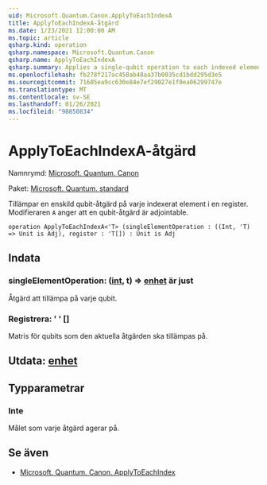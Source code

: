 ```yaml
---
uid: Microsoft.Quantum.Canon.ApplyToEachIndexA
title: ApplyToEachIndexA-åtgärd
ms.date: 1/23/2021 12:00:00 AM
ms.topic: article
qsharp.kind: operation
qsharp.namespace: Microsoft.Quantum.Canon
qsharp.name: ApplyToEachIndexA
qsharp.summary: Applies a single-qubit operation to each indexed element in a register. The modifier `A` indicates that the single-qubit operation is adjointable.
ms.openlocfilehash: fb278f217ac450ab48aa37b0035cd1bdd295d3e5
ms.sourcegitcommit: 71605ea9cc630e84e7ef29027e1f0ea06299747e
ms.translationtype: MT
ms.contentlocale: sv-SE
ms.lasthandoff: 01/26/2021
ms.locfileid: "98850834"
---
```

# <a name="applytoeachindexa-operation"></a>ApplyToEachIndexA-åtgärd

Namnrymd: [Microsoft. Quantum. Canon](xref:Microsoft.Quantum.Canon)

Paket: [Microsoft. Quantum. standard](https://nuget.org/packages/Microsoft.Quantum.Standard)


Tillämpar en enskild qubit-åtgärd på varje indexerat element i en register.
Modifieraren `A` anger att en qubit-åtgärd är adjointable.

```qsharp
operation ApplyToEachIndexA<'T> (singleElementOperation : ((Int, 'T) => Unit is Adj), register : 'T[]) : Unit is Adj
```


## <a name="input"></a>Indata

### <a name="singleelementoperation--intt--unit--is-adj"></a>singleElementOperation: ([int](xref:microsoft.quantum.lang-ref.int), t) => [enhet](xref:microsoft.quantum.lang-ref.unit)  är just

Åtgärd att tillämpa på varje qubit.


### <a name="register--t"></a>Registrera: ' ' []

Matris för qubits som den aktuella åtgärden ska tillämpas på.



## <a name="output--unit"></a>Utdata: [enhet](xref:microsoft.quantum.lang-ref.unit)



## <a name="type-parameters"></a>Typparametrar

### <a name="t"></a>Inte

Målet som varje åtgärd agerar på.

## <a name="see-also"></a>Se även

- [Microsoft. Quantum. Canon. ApplyToEachIndex](xref:Microsoft.Quantum.Canon.ApplyToEachIndex)